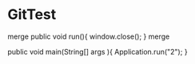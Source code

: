 # GitTest


merge
public void run(){
	window.close();
}
merge

public void main(String[] args ){
   Application.run("2");
}
